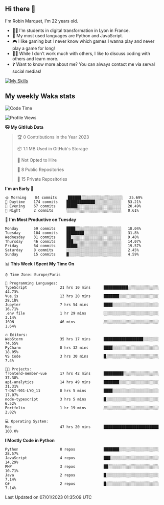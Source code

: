 ## Hi there 👋

I'm Robin Marquet, I'm 22 years old.

- 👨‍💻 I'm students in digital transformation in Lyon in France.
- 🌱 My most used languages are Python and JavaScript.
- 🎮 I like gaming but I never know which games I wanna play and never play a game for long!
- 👯‍♀️ While I don't work much with others, I like to discuss coding with others and learn more.
- ❓ Want to know more about me? You can always contact me via serval social medias!

[![My Skills](https://skillicons.dev/icons?i=js,html,css,docker,express,figma,firebase,graphql,mongodb,mysql,nodejs,py,react,ts,vue)](https://skillicons.dev)

## My weekly Waka stats

<!--START_SECTION:waka-->
![Code Time](http://img.shields.io/badge/Code%20Time-3%2C176%20hrs%2016%20mins-blue)

![Profile Views](http://img.shields.io/badge/Profile%20Views-5-blue)

**🐱 My GitHub Data** 

> 🏆 0 Contributions in the Year 2023
 > 
> 📦 1.1 MB Used in GitHub's Storage 
 > 
> 🚫 Not Opted to Hire
 > 
> 📜 8 Public Repositories 
 > 
> 🔑 15 Private Repositories  
 > 
**I'm an Early 🐤** 

```text
🌞 Morning    84 commits     ██████░░░░░░░░░░░░░░░░░░░   25.69% 
🌆 Daytime    174 commits    █████████████░░░░░░░░░░░░   53.21% 
🌃 Evening    67 commits     █████░░░░░░░░░░░░░░░░░░░░   20.49% 
🌙 Night      2 commits      ░░░░░░░░░░░░░░░░░░░░░░░░░   0.61%

```
📅 **I'm Most Productive on Tuesday** 

```text
Monday       59 commits     ████░░░░░░░░░░░░░░░░░░░░░   18.04% 
Tuesday      104 commits    ████████░░░░░░░░░░░░░░░░░   31.8% 
Wednesday    31 commits     ██░░░░░░░░░░░░░░░░░░░░░░░   9.48% 
Thursday     46 commits     ███░░░░░░░░░░░░░░░░░░░░░░   14.07% 
Friday       64 commits     █████░░░░░░░░░░░░░░░░░░░░   19.57% 
Saturday     8 commits      ░░░░░░░░░░░░░░░░░░░░░░░░░   2.45% 
Sunday       15 commits     █░░░░░░░░░░░░░░░░░░░░░░░░   4.59%

```


📊 **This Week I Spent My Time On** 

```text
⌚︎ Time Zone: Europe/Paris

💬 Programming Languages: 
TypeScript               21 hrs 10 mins      ███████████░░░░░░░░░░░░░░   44.73% 
Vue.js                   13 hrs 20 mins      ███████░░░░░░░░░░░░░░░░░░   28.18% 
Jupyter                  7 hrs 54 mins       ████░░░░░░░░░░░░░░░░░░░░░   16.71% 
.env file                1 hr 29 mins        ░░░░░░░░░░░░░░░░░░░░░░░░░   3.14% 
JSON                     46 mins             ░░░░░░░░░░░░░░░░░░░░░░░░░   1.64%

🔥 Editors: 
WebStorm                 35 hrs 17 mins      ██████████████████░░░░░░░   74.55% 
PyCharm                  8 hrs 32 mins       ████░░░░░░░░░░░░░░░░░░░░░   18.05% 
VS Code                  3 hrs 30 mins       █░░░░░░░░░░░░░░░░░░░░░░░░   7.4%

🐱‍💻 Projects: 
frontend-member-vue      17 hrs 42 mins      █████████░░░░░░░░░░░░░░░░   37.38% 
api-analytics            14 hrs 49 mins      ███████░░░░░░░░░░░░░░░░░░   31.31% 
T-DAT-901-LYO_11         8 hrs 5 mins        ████░░░░░░░░░░░░░░░░░░░░░   17.07% 
node-typescript          3 hrs 5 mins        █░░░░░░░░░░░░░░░░░░░░░░░░   6.52% 
Portfolio                1 hr 19 mins        ░░░░░░░░░░░░░░░░░░░░░░░░░   2.82%

💻 Operating System: 
Mac                      47 hrs 20 mins      █████████████████████████   100.0%

```

**I Mostly Code in Python** 

```text
Python                   8 repos             ███████░░░░░░░░░░░░░░░░░░   28.57% 
JavaScript               4 repos             ███░░░░░░░░░░░░░░░░░░░░░░   14.29% 
PHP                      3 repos             ██░░░░░░░░░░░░░░░░░░░░░░░   10.71% 
Java                     2 repos             █░░░░░░░░░░░░░░░░░░░░░░░░   7.14% 
C#                       2 repos             █░░░░░░░░░░░░░░░░░░░░░░░░   7.14%

```



 Last Updated on 07/01/2023 01:35:09 UTC
<!--END_SECTION:waka-->
